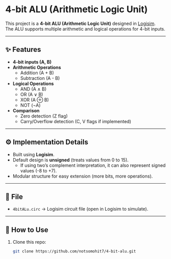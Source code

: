# 4-bit ALU (Arithmetic Logic Unit)

This project is a **4-bit ALU (Arithmetic Logic Unit)** designed in [Logisim](http://www.cburch.com/logisim/).  
The ALU supports multiple arithmetic and logical operations for 4-bit inputs.

---

## ✨ Features
- **4-bit inputs (A, B)**
- **Arithmetic Operations**
  - Addition (A + B)
  - Subtraction (A - B)
- **Logical Operations**
  - AND (A ∧ B)
  - OR (A ∨ B)
  - XOR (A ⊕ B)
  - NOT (¬A)
- **Comparison**
  - Zero detection (Z flag)
  - Carry/Overflow detection (C, V flags if implemented)

---

## ⚙️ Implementation Details
- Built using **Logisim**.
- Default design is **unsigned** (treats values from 0 to 15).  
  - If using two’s complement interpretation, it can also represent signed values (-8 to +7).  
- Modular structure for easy extension (more bits, more operations).

---

## 📂 File
- `4bitALu.circ` → Logisim circuit file (open in Logisim to simulate).

---

## 🚀 How to Use
1. Clone this repo:
   ```bash
   git clone https://github.com/notsomohit7/4-bit-alu.git
